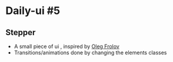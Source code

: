 # Daily-ui #5

## Stepper

- A small piece of ui , inspired by [Oleg Frolov](https://dribbble.com/shots/3368130-Stepper-Touch?utm_source=Pinterest_Shot&utm_campaign=Volorf&utm_content=Stepper%20Touch&utm_medium=Social_Share)
- Transitions/animations done by changing the elements classes